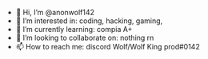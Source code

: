 - 👋 Hi, I’m @anonwolf142
- 👀 I’m interested in: coding, hacking, gaming,
- 🌱 I’m currently learning: compia A+
- 💞️ I’m looking to collaborate on: nothing rn
- 📫 How to reach me: discord Wolf/Wolf King prod#0142

<!---
anonwolf142/anonwolf142 is a ✨ special ✨ repository because its `README.md` (this file) appears on your GitHub profile.
You can click the Preview link to take a look at your changes.
--->
